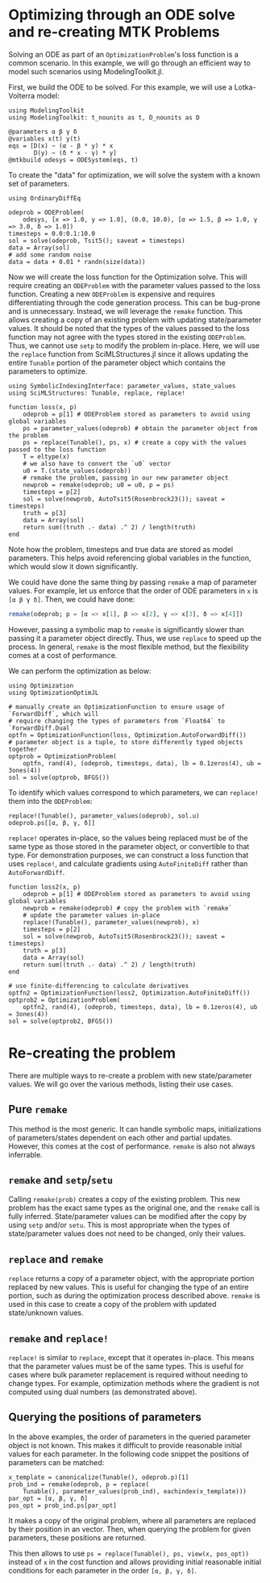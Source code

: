 # Optimizing through an ODE solve and re-creating MTK Problems

Solving an ODE as part of an `OptimizationProblem`'s loss function is a common scenario.
In this example, we will go through an efficient way to model such scenarios using
ModelingToolkit.jl.

First, we build the ODE to be solved. For this example, we will use a Lotka-Volterra model:

```@example Remake
using ModelingToolkit
using ModelingToolkit: t_nounits as t, D_nounits as D

@parameters α β γ δ
@variables x(t) y(t)
eqs = [D(x) ~ (α - β * y) * x
       D(y) ~ (δ * x - γ) * y]
@mtkbuild odesys = ODESystem(eqs, t)
```

To create the "data" for optimization, we will solve the system with a known set of
parameters.

```@example Remake
using OrdinaryDiffEq

odeprob = ODEProblem(
    odesys, [x => 1.0, y => 1.0], (0.0, 10.0), [α => 1.5, β => 1.0, γ => 3.0, δ => 1.0])
timesteps = 0.0:0.1:10.0
sol = solve(odeprob, Tsit5(); saveat = timesteps)
data = Array(sol)
# add some random noise
data = data + 0.01 * randn(size(data))
```

Now we will create the loss function for the Optimization solve. This will require creating
an `ODEProblem` with the parameter values passed to the loss function. Creating a new
`ODEProblem` is expensive and requires differentiating through the code generation process.
This can be bug-prone and is unnecessary. Instead, we will leverage the `remake` function.
This allows creating a copy of an existing problem with updating state/parameter values. It
should be noted that the types of the values passed to the loss function may not agree with
the types stored in the existing `ODEProblem`. Thus, we cannot use `setp` to modify the
problem in-place. Here, we will use the `replace` function from SciMLStructures.jl since
it allows updating the entire `Tunable` portion of the parameter object which contains the
parameters to optimize.

```@example Remake
using SymbolicIndexingInterface: parameter_values, state_values
using SciMLStructures: Tunable, replace, replace!

function loss(x, p)
    odeprob = p[1] # ODEProblem stored as parameters to avoid using global variables
    ps = parameter_values(odeprob) # obtain the parameter object from the problem
    ps = replace(Tunable(), ps, x) # create a copy with the values passed to the loss function
    T = eltype(x)
    # we also have to convert the `u0` vector
    u0 = T.(state_values(odeprob))
    # remake the problem, passing in our new parameter object
    newprob = remake(odeprob; u0 = u0, p = ps)
    timesteps = p[2]
    sol = solve(newprob, AutoTsit5(Rosenbrock23()); saveat = timesteps)
    truth = p[3]
    data = Array(sol)
    return sum((truth .- data) .^ 2) / length(truth)
end
```

Note how the problem, timesteps and true data are stored as model parameters. This helps
avoid referencing global variables in the function, which would slow it down significantly.

We could have done the same thing by passing `remake` a map of parameter values. For example,
let us enforce that the order of ODE parameters in `x` is `[α β γ δ]`. Then, we could have
done:

```julia
remake(odeprob; p = [α => x[1], β => x[2], γ => x[3], δ => x[4]])
```

However, passing a symbolic map to `remake` is significantly slower than passing it a
parameter object directly. Thus, we use `replace` to speed up the process. In general,
`remake` is the most flexible method, but the flexibility comes at a cost of performance.

We can perform the optimization as below:

```@example Remake
using Optimization
using OptimizationOptimJL

# manually create an OptimizationFunction to ensure usage of `ForwardDiff`, which will
# require changing the types of parameters from `Float64` to `ForwardDiff.Dual`
optfn = OptimizationFunction(loss, Optimization.AutoForwardDiff())
# parameter object is a tuple, to store differently typed objects together
optprob = OptimizationProblem(
    optfn, rand(4), (odeprob, timesteps, data), lb = 0.1zeros(4), ub = 3ones(4))
sol = solve(optprob, BFGS())
```

To identify which values correspond to which parameters, we can `replace!` them into the
`ODEProblem`:

```@example Remake
replace!(Tunable(), parameter_values(odeprob), sol.u)
odeprob.ps[[α, β, γ, δ]]
```

`replace!` operates in-place, so the values being replaced must be of the same type as those
stored in the parameter object, or convertible to that type. For demonstration purposes, we
can construct a loss function that uses `replace!`, and calculate gradients using
`AutoFiniteDiff` rather than `AutoForwardDiff`.

```@example Remake
function loss2(x, p)
    odeprob = p[1] # ODEProblem stored as parameters to avoid using global variables
    newprob = remake(odeprob) # copy the problem with `remake`
    # update the parameter values in-place
    replace!(Tunable(), parameter_values(newprob), x)
    timesteps = p[2]
    sol = solve(newprob, AutoTsit5(Rosenbrock23()); saveat = timesteps)
    truth = p[3]
    data = Array(sol)
    return sum((truth .- data) .^ 2) / length(truth)
end

# use finite-differencing to calculate derivatives
optfn2 = OptimizationFunction(loss2, Optimization.AutoFiniteDiff())
optprob2 = OptimizationProblem(
    optfn2, rand(4), (odeprob, timesteps, data), lb = 0.1zeros(4), ub = 3ones(4))
sol = solve(optprob2, BFGS())
```

# Re-creating the problem

There are multiple ways to re-create a problem with new state/parameter values. We will go
over the various methods, listing their use cases.

## Pure `remake`

This method is the most generic. It can handle symbolic maps, initializations of
parameters/states dependent on each other and partial updates. However, this comes at the
cost of performance. `remake` is also not always inferrable.

## `remake` and `setp`/`setu`

Calling `remake(prob)` creates a copy of the existing problem. This new problem has the
exact same types as the original one, and the `remake` call is fully inferred.
State/parameter values can be modified after the copy by using `setp` and/or `setu`. This
is most appropriate when the types of state/parameter values does not need to be changed,
only their values.

## `replace` and `remake`

`replace` returns a copy of a parameter object, with the appropriate portion replaced by new
values. This is useful for changing the type of an entire portion, such as during the
optimization process described above. `remake` is used in this case to create a copy of the
problem with updated state/unknown values.

## `remake` and `replace!`

`replace!` is similar to `replace`, except that it operates in-place. This means that the
parameter values must be of the same types. This is useful for cases where bulk parameter
replacement is required without needing to change types. For example, optimization methods
where the gradient is not computed using dual numbers (as demonstrated above).

## Querying the positions of parameters
In the above examples, the order of parameters in the queried parameter object is not known.
This makes it difficult to provide reasonable initial values for each parameter.
In the following code snippet the positions of parameters can be matched:

```@example Remake
x_template = canonicalize(Tunable(), odeprob.p)[1]
prob_ind = remake(odeprob, p = replace(
    Tunable(), parameter_values(prob_ind), eachindex(x_template))) 
par_opt = [α, β, γ, δ]
pos_opt = prob_ind.ps[par_opt]
```

It makes a copy of the original problem, where all parameters are replaced by their 
position in an vector. 
Then, when querying the problem for given parameters, these positions are returned.

This then allows to use `ps = replace(Tunable(), ps, view(x, pos_opt))` instead of
`x` in the cost function and allows providing initial reasonable initial conditions 
for each parameter in the order `[α, β, γ, δ]`.

